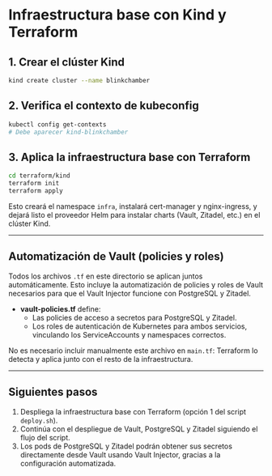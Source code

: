 # Infraestructura base con Kind y Terraform

## 1. Crear el clúster Kind

```bash
kind create cluster --name blinkchamber
```

## 2. Verifica el contexto de kubeconfig

```bash
kubectl config get-contexts
# Debe aparecer kind-blinkchamber
```

## 3. Aplica la infraestructura base con Terraform

```bash
cd terraform/kind
terraform init
terraform apply
```

Esto creará el namespace `infra`, instalará cert-manager y nginx-ingress, y dejará listo el proveedor Helm para instalar charts (Vault, Zitadel, etc.) en el clúster Kind.

---

## Automatización de Vault (policies y roles)

Todos los archivos `.tf` en este directorio se aplican juntos automáticamente. Esto incluye la automatización de policies y roles de Vault necesarios para que el Vault Injector funcione con PostgreSQL y Zitadel.

- **vault-policies.tf** define:
  - Las policies de acceso a secretos para PostgreSQL y Zitadel.
  - Los roles de autenticación de Kubernetes para ambos servicios, vinculando los ServiceAccounts y namespaces correctos.

No es necesario incluir manualmente este archivo en `main.tf`: Terraform lo detecta y aplica junto con el resto de la infraestructura.

---

## Siguientes pasos

1. Despliega la infraestructura base con Terraform (opción 1 del script `deploy.sh`).
2. Continúa con el despliegue de Vault, PostgreSQL y Zitadel siguiendo el flujo del script.
3. Los pods de PostgreSQL y Zitadel podrán obtener sus secretos directamente desde Vault usando Vault Injector, gracias a la configuración automatizada. 